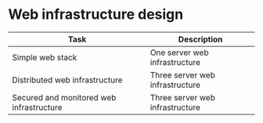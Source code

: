 # Web infrastructure design


Task | Description
---- | ----
Simple web stack | One server web infrastructure
Distributed web infrastructure | Three server web infrastructure
Secured and monitored web infrastructure | Three server web infrastructure

